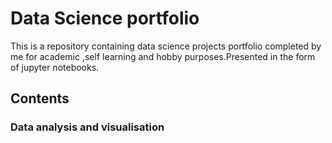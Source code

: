 # Data Science portfolio
This is a repository containing data science projects portfolio completed by me for academic ,self learning and hobby purposes.Presented in the form of jupyter notebooks.
## Contents

### Data analysis and visualisation

